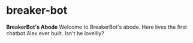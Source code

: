 # breaker-bot
<b>BreakerBot's Abode</b>
Welcome to BreakerBot's abode. Here lives the first chatbot Alex ever built. Isn't he lovellly?
